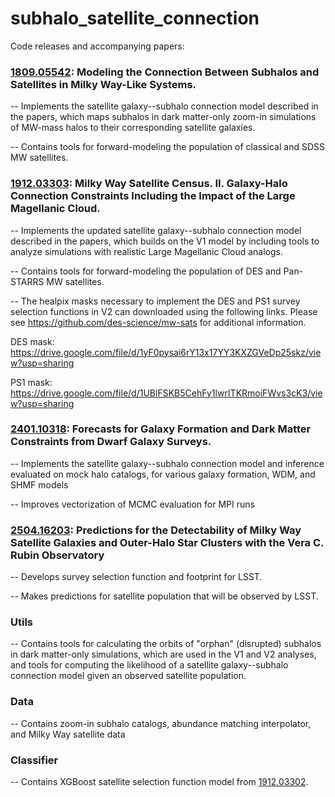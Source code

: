 # subhalo_satellite_connection
Code releases and accompanying papers:

### [1809.05542](https://arxiv.org/abs/1809.05542): Modeling the Connection Between Subhalos and Satellites in Milky Way-Like Systems. 

-- Implements the satellite galaxy--subhalo connection model described in the papers, which maps subhalos in dark matter-only zoom-in simulations of MW-mass halos to their corresponding satellite galaxies.

-- Contains tools for forward-modeling the population of classical and SDSS MW satellites.

### [1912.03303](https://arxiv.org/abs/1912.03303): Milky Way Satellite Census. II. Galaxy-Halo Connection Constraints Including the Impact of the Large Magellanic Cloud.

-- Implements the updated satellite galaxy--subhalo connection model described in the papers, which builds on the V1 model by including tools to analyze simulations with realistic Large Magellanic Cloud analogs. 

-- Contains tools for forward-modeling the population of DES and Pan-STARRS MW satellites.

-- The healpix masks necessary to implement the DES and PS1 survey selection functions in V2 can downloaded using the following links. Please see https://github.com/des-science/mw-sats for additional information.

DES mask: https://drive.google.com/file/d/1yF0pysai6rY13x17YY3KXZGVeDp25skz/view?usp=sharing
  
PS1 mask: https://drive.google.com/file/d/1UBlFSKB5CehFy1lwrITKRmoiFWvs3cK3/view?usp=sharing

### [2401.10318](https://arxiv.org/abs/2401.10318): Forecasts for Galaxy Formation and Dark Matter Constraints from Dwarf Galaxy Surveys.

-- Implements the satellite galaxy--subhalo connection model and inference evaluated on mock halo catalogs, for various galaxy formation, WDM, and SHMF models

-- Improves vectorization of MCMC evaluation for MPI runs

### [2504.16203](https://arxiv.org/abs/2504.16203): Predictions for the Detectability of Milky Way Satellite Galaxies and Outer-Halo Star Clusters with the Vera C. Rubin Observatory

-- Develops survey selection function and footprint for LSST.

-- Makes predictions for satellite population that will be observed by LSST.

### Utils

-- Contains tools for calculating the orbits of "orphan" (disrupted) subhalos in dark matter-only simulations, which are used in the V1 and V2 analyses, and tools for computing the likelihood of a satellite galaxy--subhalo connection model given an observed satellite population.

### Data

-- Contains zoom-in subhalo catalogs, abundance matching interpolator, and Milky Way satellite data

### Classifier

-- Contains XGBoost satellite selection function model from [1912.03302](https://arxiv.org/abs/1912.03302).
